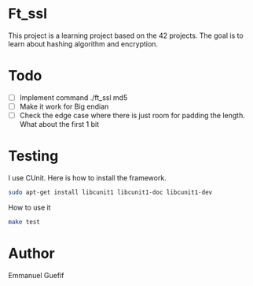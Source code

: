 # Ft_ssl
This project is a learning project based on the 42 projects. The goal is to learn about hashing algorithm and encryption.

# Todo
- [ ] Implement command ./ft_ssl md5
- [ ] Make it work for Big endian
- [ ] Check the edge case where there is just room for padding the length. What about the first 1 bit

# Testing
I use CUnit. Here is how to install the framework.
```bash
sudo apt-get install libcunit1 libcunit1-doc libcunit1-dev
```

How to use it
```bash
make test
```

# Author
Emmanuel Guefif

